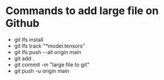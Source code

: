 # Commands to add large file on Github
- git lfs install
- git lfs track "*model.tensors" 
- git lfs push --all origin main
- git add .
- git commit -m "large file to git"
- git push -u origin main
